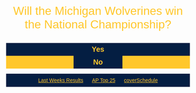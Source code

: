 <!DOCTYPE html>
<head>
	<link href="/normalize.css" rel="stylesheet">
	<title>Michigan Wolverines</title>
	<style>
		header {
			text-align: center;
		}
		a {
			color: #ffc72c;
		}
		button {
			background: #041e42;
			color: #ffc72c;
			border: 0 none;
			width: 134px;
			height: 35px;
			font-weight: bold;
			font-size: 20px;
			padding: 0px 10px 0px 10px;
		}
		ul {
			padding: 10px;
			background: #041e42;
		}
		li {
			display: inline;
			padding: 0px 10px 0px 10px;
		}
	body {
		text-align: center;
		background: url("http://image.mlive.com/home/mlive-media/width960/img/ann-arbor_photos/photo/-9253639ad5332dee.JPG");
		background-size: cover;
		background-position: top;
		color: #ffc72c;
		font-family: helvetica;
	}
	p {
		font-size: 32px;
	}
.yes {
  background: #041e42;
			color: #ffc72c;
  }
.no {
  background: #ffc72c;
			color: #041e42;
  }
	</style>
</head>
<body>
	<header>
<p>Will the Michigan Wolverines win the National Championship?</p>
<div class="Yes">
<button>Yes</button></div>
<div class="No">
<button>No</button></div>
	<ul>
		<li><a href="http://www.espn.com/ncf/recap/_/id/400869676">Last Weeks Results</a></li>
		<li><a href="http://www.espn.com/college-football/rankings">AP Top 25</a></li>
		<li><a href="http://www.espn.com/college-football/team/schedule/_/id/130">coverSchedule</a></li>
	</ul>
</body>

